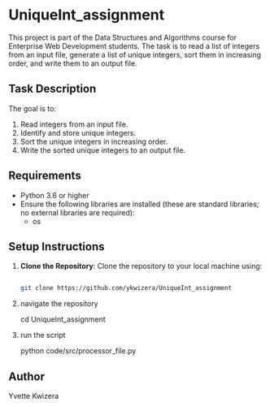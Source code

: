 # UniqueInt_assignment

This project is part of the Data Structures and Algorithms course for Enterprise Web Development students. The task is to read a list of integers from an input file, generate a list of unique integers, sort them in increasing order, and write them to an output file.

## Task Description

The goal is to:
1. Read integers from an input file.
2. Identify and store unique integers.
3. Sort the unique integers in increasing order.
4. Write the sorted unique integers to an output file.

## Requirements

- Python 3.6 or higher
- Ensure the following libraries are installed (these are standard libraries; no external libraries are required):
  - os

## Setup Instructions

1. **Clone the Repository**:
   Clone the repository to your local machine using:
   ```bash
   
   git clone https://github.com/ykwizera/UniqueInt_assignment
   
2. navigate the repository
   
   cd UniqueInt_assignment
   
3. run the script
   
   python code/src/processor_file.py

## Author
  Yvette Kwizera


